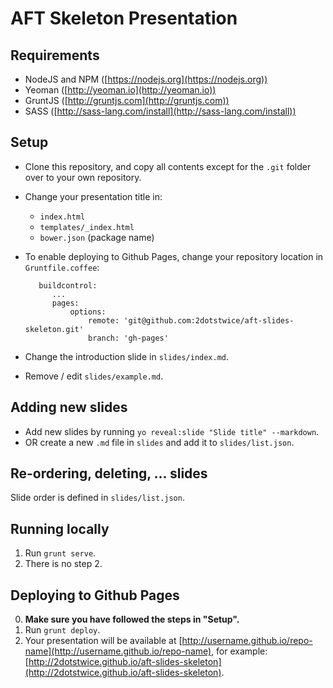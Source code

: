# AFT Skeleton Presentation

## Requirements

* NodeJS and NPM ([https://nodejs.org](https://nodejs.org))
* Yeoman ([http://yeoman.io](http://yeoman.io))
* GruntJS ([http://gruntjs.com](http://gruntjs.com))
* SASS ([http://sass-lang.com/install](http://sass-lang.com/install))

## Setup

* Clone this repository, and copy all contents except for the `.git` folder over to your own repository.
* Change your presentation title in:
    * `index.html`
    * `templates/_index.html`
    * `bower.json` (package name)
* To enable deploying to Github Pages, change your repository location in `Gruntfile.coffee`:

         buildcontrol:
            ...
            pages:
                options:
                    remote: 'git@github.com:2dotstwice/aft-slides-skeleton.git'
                    branch: 'gh-pages'
* Change the introduction slide in `slides/index.md`.
* Remove / edit `slides/example.md`.
                    
## Adding new slides

* Add new slides by running `yo reveal:slide "Slide title" --markdown`.
* OR create a new `.md` file in `slides` and add it to `slides/list.json`.

## Re-ordering, deleting, ... slides

Slide order is defined in `slides/list.json`.


## Running locally

1. Run `grunt serve`.
2. There is no step 2.

## Deploying to Github Pages

0. **Make sure you have followed the steps in "Setup".**
1. Run `grunt deploy`.
2. Your presentation will be available at [http://username.github.io/repo-name](http://username.github.io/repo-name), for example: [http://2dotstwice.github.io/aft-slides-skeleton](http://2dotstwice.github.io/aft-slides-skeleton).